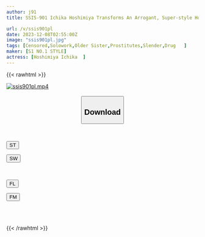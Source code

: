 ```yaml
---
author: j91
title: SSIS-901 Ichika Hoshimiya Transforms An Arrogant, Super-style Hostess Into A Rotten Idiot With Aphrodisiac-soaked Sex.

url: /v/ssis901pl
date: 2023-12-08T02:55:00Z
image: "ssis901pl.jpg"
tags: [Censored,Solowork,Older Sister,Prostitutes,Slender,Drug	 ]
maker: [S1 NO.1 STYLE]
actress: [Hoshimiya Ichika  ]
---
```



{{< rawhtml >}}

<div class="video" data-videoid="ybO9AKPPApsw2d">
    <a href="javascript:;">
        <img src="/v/ssis901pl/ssis901pl.jpg" width="WIDTH" height="HEIGHT" alt="ssis901pl.mp4" loading="lazy">
    </a>
</div>

<script type="text/javascript" src="https://j91.asia/asset/on-demand-st.js"></script>

<br>
  <link rel="stylesheet" href="https://j91.asia/asset/bs5.css">
  
  <center>
  <button class="btn btn-primary" type="button" data-bs-toggle="collapse" data-bs-target=".multi-collapse" aria-expanded="false" aria-controls="multiCollapseExample1 multiCollapseExample2"><h2>Download</h2></button></center>
</p>
<div class="row">
  <div class="col">
    <div class="collapse multi-collapse" id="multiCollapseExample1">
      <div class="card card-body">
	      	      <br>
<div class="buttons">  
<p><a href="https://streamtape.to/v/ybO9AKPPApsw2d" target="_blank"><button class="btn-hover color-3"><i class="fa fa-download"></i> ST</button></a></p>
<p><a href="https://flaswish.com/lyjibzev0lay" target="_blank"><button class="btn-hover color-2"><i class="fa fa-download"></i> SW</button></a></p></div>
    </div>
  </div>
</div>
  <div class="col">
    <div class="collapse multi-collapse" id="multiCollapseExample2">
      <div class="card card-body">
	      <br>
<div class="buttons">
<p><a href="javascript:;" target="_blank"><button class="btn-hover color-9"><i class="fa fa-download"></i> FL</button></a></p>
<p><a href="javascript:;" target="_blank"><button class="btn-hover color-8"><i class="fa fa-download"></i> FM</button></a></p></div>
<br><br>
      </div>
    </div>
  </div>
</div>

{{< /rawhtml >}}